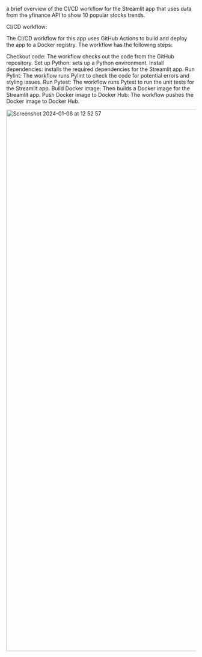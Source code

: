 a brief overview of the CI/CD workflow for the Streamlit app that uses data from the yfinance API to show 10 popular stocks trends.

CI/CD workflow:

The CI/CD workflow for this app uses GitHub Actions to build and deploy the app to a Docker registry. The workflow has the following steps:

Checkout code: The workflow checks out the code from the GitHub repository.
Set up Python:  sets up a Python environment.
Install dependencies:  installs the required dependencies for the Streamlit app.
Run Pylint: The workflow runs Pylint to check the code for potential errors and styling issues.
Run Pytest: The workflow runs Pytest to run the unit tests for the Streamlit app.
Build Docker image: Then builds a Docker image for the Streamlit app.
Push Docker image to Docker Hub: The workflow pushes the Docker image to Docker Hub.

<img width="1440" alt="Screenshot 2024-01-06 at 12 52 57" src="https://github.com/Malatesh-Patil-67/streamlit/assets/107174504/a43ceed1-5e1f-462d-9de4-1e30e4e4c4c5">



